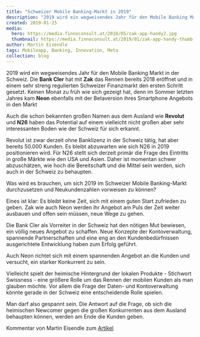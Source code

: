 ```yaml
---
title: "Schweizer Mobile Banking-Markt in 2019"
description: "2019 wird ein wegweisendes Jahr für den Mobile Banking Markt in der Schweiz."
created: 2019-01-25
media:
  hero: https://media.finnoconsult.at/2018/05/zak-app-handy2.jpg
  thumbnail: https://media.finnoconsult.at/2019/01/zak-app-handy-thumb.jpg
author: Martin Eisendle
tags: Mobileapp, Banking, Innovation, Meta
collection: blog
---
```



2019 wird ein wegweisendes Jahr für den Mobile Banking Markt in der Schweiz.
Die __Bank Cler__ hat mit __Zak__ das Rennen bereits 2018 eröffnet und in einem sehr streng regulierten Schweizer Finanzmarkt  den ersten Schritt gesetzt. Keinen Monat zu früh wie sich gezeigt hat, denn im Sommer letzten Jahres kam  __Neon__ ebenfalls mit der Betaversion ihres Smartphone Angebots in den Markt

Auch die schon bekannten großen Namen aus dem Ausland wie __Revolut__ und __N26__ haben das Potential auf einem vielleicht nicht großen aber sehr interessanten Boden wie der Schweiz für sich erkannt.

Revolut ist zwar derzeit ohne Banklizenz in der Schweiz tätig, hat aber bereits 50.000 Kunden. Es bleibt abzuwarten wie sich N26 in 2019 positionieren wird. Für N26 stellt sich derzeit primär die Frage des Eintritts in große Märkte wie den USA und Asien. Daher ist momentan schwer abzuschätzen, wie hoch die Bereitschaft und die Mittel sein werden, sich auch in der Schweiz  zu behaupten.

Was wird es brauchen, um sich 2019 im Schweizer Mobile Banking-Markt durchzusetzen und Neukundenzahlen vorweisen zu können?

Eines ist klar: Es bleibt keine Zeit, sich mit einem guten Start zufrieden zu geben. Zak wie auch Neon werden ihr Angebot am Puls der Zeit weiter ausbauen und offen sein müssen, neue Wege zu gehen.

Die Bank Cler als Vorreiter in der Schweiz hat den nötigen Mut bewiesen, ein völlig neues Angebot zu schaffen. Neue Konzepte der Kontoverwaltung, spannende Partnerschaften und eine eng an den Kundenbedürfnissen ausgerichtete Entwicklung haben zum Erfolg geführt.

Auch Neon richtet sich mit einem spannenden Angebot an die Kunden und versucht, ein starker Konkurrent zu sein.

Vielleicht spielt der heimische Hintergrund der lokalen Produkte - Stichwort Swissness -  eine größere Rolle um das Rennen der mobilen Kunden als man glauben möchte. Vor allem die Frage der Daten- und Kontoverwaltung könnte gerade in der Schweiz eine entscheidende Rolle spielen.

Man darf also gespannt sein. Die Antwort auf die Frage, ob sich die heimischen Newcomer gegen die großen Konkurrenten aus dem Ausland behaupten können, werden am Ende die Kunden geben.


Kommentar von Martin Eisendle zum <a href="https://www.tagblatt.ch/ostschweiz/diese-fuenf-smartphone-banken-konkurrenzieren-schweizer-institute-ld.1082731" target="_blank">Artikel </a>
